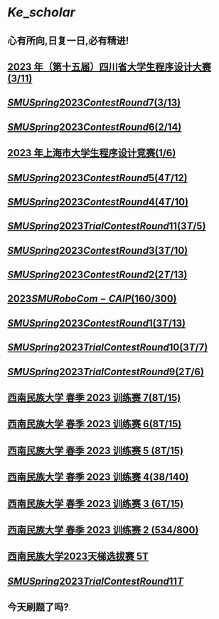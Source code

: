 # $Ke\_scholar$

## 心有所向,日复一日,必有精进!

## [2023 年（第十五届）四川省大学生程序设计大赛 (3/11)](https://www.cnblogs.com/Kescholar/p/17506796.html)

## [$SMU Spring 2023 Contest Round 7(3/13)$](https://www.cnblogs.com/Kescholar/p/17506290.html)

## [$SMU Spring 2023 Contest Round 6(2/14)$](https://www.cnblogs.com/Kescholar/p/17501377.html)

## [2023 年上海市大学生程序设计竞赛$(1/6)$](https://www.cnblogs.com/Kescholar/p/17506710.html)

## [$SMU Spring 2023 Contest Round 5 (4T/12)$](https://www.cnblogs.com/Kescholar/p/17450509.html)

## [$SMU Spring 2023 Contest Round 4 (4T/10)$](https://www.cnblogs.com/Kescholar/p/17450256.html)

## [$SMU Spring 2023 Trial Contest Round 11 (3T/5)$](https://www.cnblogs.com/Kescholar/p/17449774.html)

## [$SMU Spring 2023 Contest Round 3(3T/10)$](https://www.cnblogs.com/Kescholar/p/17399126.html)

## [$SMU Spring 2023 Contest Round 2(2T/13)$](https://www.cnblogs.com/Kescholar/p/17399112.html)

## [$2023 SMU RoboCom-CAIP(160/300)$](https://www.cnblogs.com/Kescholar/p/17399141.html)

## [$SMU Spring 2023 Contest Round 1(3T/13)$](https://www.cnblogs.com/Kescholar/p/17399105.html)

## [$SMU Spring 2023 Trial Contest Round 10 (3T/7)$](https://www.cnblogs.com/Kescholar/p/17372679.html)

## [$SMU Spring 2023 Trial Contest Round 9(2T/6)$](https://www.cnblogs.com/Kescholar/p/17354405.html#top)

## [西南民族大学 春季 2023 训练赛 7(8T/15)](https://www.cnblogs.com/Kescholar/p/17323544.html)

## [西南民族大学 春季 2023 训练赛 6(8T/15)](https://www.cnblogs.com/Kescholar/p/17308279.html)

## [西南民族大学 春季 2023 训练赛 5 (8T/15)](https://www.cnblogs.com/Kescholar/p/17308253.html#top)

## [西南民族大学 春季 2023 训练赛 4(38/140)](https://www.cnblogs.com/Kescholar/p/17288773.html)

## [西南民族大学 春季 2023 训练赛 3 (6T/15)](https://www.cnblogs.com/Kescholar/p/17285022.html)

## [西南民族大学 春季 2023 训练赛 2 (534/800)](https://www.cnblogs.com/Kescholar/p/17272106.html)

## [西南民族大学2023天梯选拔赛 5T](https://www.cnblogs.com/Kescholar/p/17263585.html)

## [$SMU Spring 2023 Trial Contest Round 1 1T$](https://www.cnblogs.com/Kescholar/p/17242189.html)

## 今天刷题了吗?<img src="D:\下载\QQ图片20230311154257 - 副本.jpg" style="zoom:25%;" />

